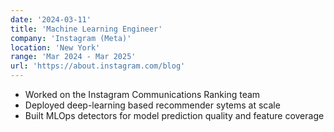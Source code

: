 ```yaml
---
date: '2024-03-11'
title: 'Machine Learning Engineer'
company: 'Instagram (Meta)'
location: 'New York'
range: 'Mar 2024 - Mar 2025'
url: 'https://about.instagram.com/blog'
---
```


- Worked on the Instagram Communications Ranking team
- Deployed deep-learning based recommender sytems at scale
- Built MLOps detectors for model prediction quality and feature coverage
